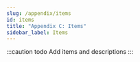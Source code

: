 ```yaml
---
slug: /appendix/items
id: items
title: "Appendix C: Items"
sidebar_label: Items
---
```

:::caution todo
Add items and descriptions
:::
